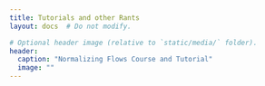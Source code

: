 ```yaml
---
title: Tutorials and other Rants
layout: docs  # Do not modify.

# Optional header image (relative to `static/media/` folder).
header:
  caption: "Normalizing Flows Course and Tutorial"
  image: ""
---
```


